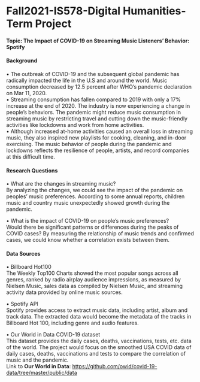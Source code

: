 # Fall2021-IS578-Digital Humanities-Term Project
#### Topic: The Impact of COVID-19 on Streaming Music Listeners’ Behavior: Spotify

#### Background
• The outbreak of COVID-19 and the subsequent global pandemic has radically impacted the life in the U.S and around the world. Music consumption decreased by 12.5 percent after WHO’s pandemic declaration on Mar 11, 2020. <br/>
• Streaming consumption has fallen compared to 2019 with only a 17% increase at the end of 2020. The industry is now experiencing a change in people’s behaviors. The pandemic might reduce music consumption in streaming music by restricting travel and cutting down the music-friendly activities like lockdowns and work from home activities. <br/>
• Although increased at-home activities caused an overall loss in streaming music, they also inspired new playlists for cooking, cleaning, and in-door exercising. The music behavior of people during the pandemic and lockdowns reflects the resilience of people, artists, and record companies at this difficult time.

 
#### Research Questions
• What are the changes in streaming music? <br/>
By analyzing the changes, we could see the impact of the pandemic on peoples’ music preferences. According to some annual reports, children music and country music unexpectedly showed growth during the pandemic.

• What is the impact of COVID-19 on people’s music preferences? <br/>
Would there be significant patterns or differences during the peaks of COVID cases? 
By measuring the relationship of music trends and confirmed cases, we could know whether a correlation exists between them.


#### Data Sources

• Billboard Hot100 <br/>
The Weekly Top100 Charts showed the most popular songs across all genres, ranked by radio airplay audience impressions, as measured by Nielsen Music, sales data as compiled by Nielsen Music, and streaming activity data provided by online music sources.

• Spotify API <br/>
Spotify provides access to extract music data, including artist, album and track data. The extracted data would become the metadata of the tracks in Billboard Hot 100, including genre and audio features.

• Our World in Data COVID-19 dataset <br/>
This dataset provides the daily cases, deaths, vaccinations, tests, etc. data of the world. The project would focus on the smoothed USA COVID data of daily cases, deaths, vaccinations and tests to compare the correlation of music and the pandemic. <br/>
Link to **Our World in Data**: https://github.com/owid/covid-19-data/tree/master/public/data
